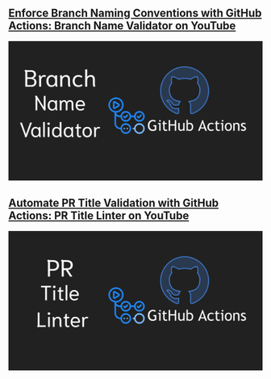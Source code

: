 ## [Enforce Branch Naming Conventions with GitHub Actions: Branch Name Validator on YouTube](https://youtu.be/X1MWhISfJ5c)
[![](GithubActionsDemo/Resources/BranchNameValidator.png)](https://youtu.be/X1MWhISfJ5c "Click to Watch!")


## [Automate PR Title Validation with GitHub Actions: PR Title Linter on YouTube](https://youtu.be/tUSLdnKJt2E)
[![](GithubActionsDemo/Resources/PRTitleLinter.png)](https://youtu.be/tUSLdnKJt2E "Click to Watch!")
